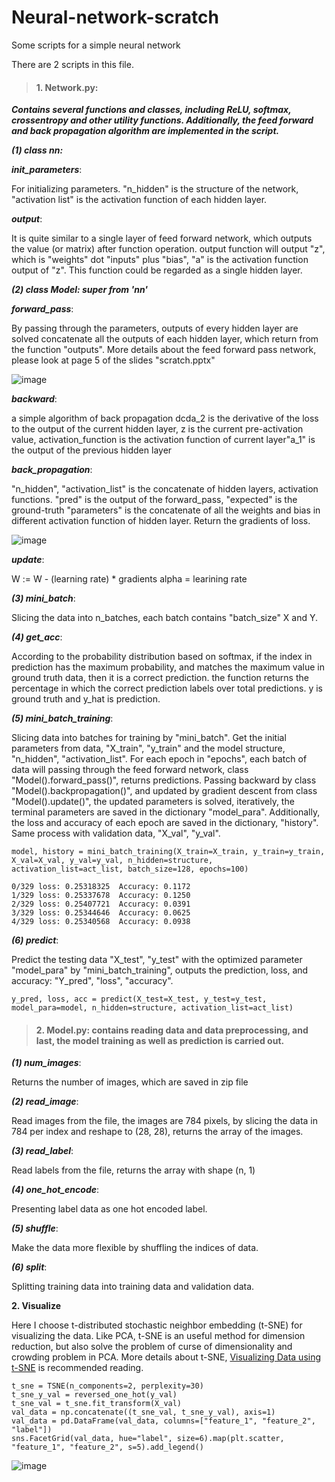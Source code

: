 # Neural-network-scratch
Some scripts for a simple neural network

There are 2 scripts in this file.

>#### **1. Network.py**: 
***Contains several functions and classes, including ReLU, softmax, crossentropy and other utility functions. Additionally, the feed forward and back propagation algorithm are implemented in the script.***

***(1) class nn:***

***init_parameters***: 

For initializing parameters.
"n_hidden" is the structure of the network, "activation list" is the activation function of each hidden layer.

***output***: 

It is quite similar to a single layer of feed forward network, which outputs the value (or matrix) after function operation.
output function will output "z", which is "weights" dot "inputs" plus "bias", "a" is the activation function output of "z". This function could be regarded as a single hidden layer.

***(2) class Model: super from 'nn'***
        
***forward_pass***: 

By passing through the parameters, outputs of every hidden layer are solved
concatenate all the outputs of each hidden layer, which return from the function "outputs". More details about the feed forward pass network, please look at page 5 of the slides "scratch.pptx"

![image](https://github.com/Andrewhuang723/Neural-network-scratch/blob/main/forward_pass.png)

***backward***: 

a simple algorithm of back propagation
dcda_2 is the derivative of the loss to the output of the current hidden layer, z is the current pre-activation value, activation_function is the activation function of current layer"a_1" is the output of the previous hidden layer
        
***back_propagation***:

"n_hidden", "activation_list" is the concatenate of hidden layers, activation functions. "pred" is the output of the forward_pass, "expected" is the ground-truth
"parameters" is the concatenate of all the weights and bias in different activation function of hidden layer. Return the gradients of loss.

![image](https://github.com/Andrewhuang723/Neural-network-scratch/blob/main/back_propagation.png)

***update***:

W := W - (learning rate) * gradients
alpha = learining rate

***(3) mini_batch***:

Slicing the data into n_batches, each batch contains "batch_size" X and Y.
    
***(4) get_acc***:

According to the probability distribution based on softmax, if the index in prediction has the maximum probability, and matches the maximum value in ground truth data, then it is a correct prediction.
the function returns the percentage in which the correct prediction labels over total predictions.
y is ground truth and y_hat is prediction.
    
***(5) mini_batch_training***:

Slicing data into batches for training by "mini_batch". Get the initial parameters from data, "X_train", "y_train" and the model structure, "n_hidden", "activation_list".
For each epoch in "epochs", each batch of data will passing through the feed forward network, class "Model().forward_pass()", returns predictions. Passing backward by class "Model().backpropagation()",
and updated by gradient descent from class "Model().update()", the updated parameters is solved, iteratively, the terminal parameters are saved in the dictionary "model_para".
Additionally, the loss and accuracy of each epoch are saved in the dictionary, "history". Same process with validation data, "X_val", "y_val".

    model, history = mini_batch_training(X_train=X_train, y_train=y_train, X_val=X_val, y_val=y_val, n_hidden=structure, activation_list=act_list, batch_size=128, epochs=100)
    
    0/329 loss: 0.25318325  Accuracy: 0.1172
    1/329 loss: 0.25337678  Accuracy: 0.1250
    2/329 loss: 0.25407721  Accuracy: 0.0391
    3/329 loss: 0.25344646  Accuracy: 0.0625
    4/329 loss: 0.25340568  Accuracy: 0.0938
    
    
***(6) predict***:

Predict the testing data "X_test", "y_test" with the optimized parameter "model_para" by "mini_batch_training", outputs the prediction, loss, and accuracy: "Y_pred", "loss", "accuracy".

    y_pred, loss, acc = predict(X_test=X_test, y_test=y_test, model_para=model, n_hidden=structure, activation_list=act_list)

    

>#### **2. Model.py**: contains reading data and data preprocessing, and last, the model training as well as prediction is carried out.

***(1) num_images***:
    
Returns the number of images, which are saved in zip file

***(2) read_image***:
    
Read images from the file, the images are 784 pixels, by slicing the data in 784 per index and reshape to (28, 28), returns the array of the images.
    
***(3) read_label***:
    
Read labels from the file, returns the array with shape (n, 1)
    
***(4) one_hot_encode***:
    
Presenting label data as one hot encoded label.
    
***(5) shuffle***:
    
Make the data more flexible by shuffling the indices of data.

***(6) split***:
    
Splitting training data into training data and validation data.

**2. Visualize**

Here I choose t-distributed stochastic neighbor embedding (t-SNE) for visualizing the data.
Like PCA, t-SNE is an useful method for dimension reduction, but also solve the problem of curse of dimensionality and crowding problem in PCA.
More details about t-SNE, [Visualizing Data using t-SNE](https://www.jmlr.org/papers/volume9/vandermaaten08a/vandermaaten08a.pdf) is recommended reading.

    t_sne = TSNE(n_components=2, perplexity=30)
    t_sne_y_val = reversed_one_hot(y_val)
    t_sne_val = t_sne.fit_transform(X_val)
    val_data = np.concatenate((t_sne_val, t_sne_y_val), axis=1)
    val_data = pd.DataFrame(val_data, columns=["feature_1", "feature_2", "label"])
    sns.FacetGrid(val_data, hue="label", size=6).map(plt.scatter, "feature_1", "feature_2", s=5).add_legend()

![image](https://github.com/Andrewhuang723/Neural-network-scratch/blob/main/test_tsne.png)
